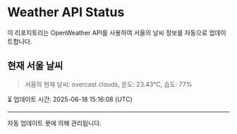 
# Weather API Status

이 리포지토리는 OpenWeather API를 사용하여 서울의 날씨 정보를 자동으로 업데이트합니다.

## 현재 서울 날씨
> 서울의 현재 날씨: overcast clouds, 온도: 23.43°C, 습도: 77%

⏳ 업데이트 시간: 2025-06-18 15:16:08 (UTC)

---
자동 업데이트 봇에 의해 관리됩니다.
